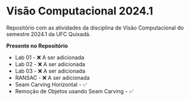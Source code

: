 # Visão Computacional 2024.1

Repositório com as atividades da disciplina de Visão Computacional do semestre 2024.1 da UFC Quixadá.

**Presente no Repositório**

- Lab 01 - ❌ A ser adicionada
- Lab 02 - ❌ A ser adicionada
- Lab 03 - ❌ A ser adicionada
- RANSAC - ❌ A ser adicionada
- Seam Carving Horizontal - ✅
- Remoção de Objetos usando Seam Carving -  ✅
